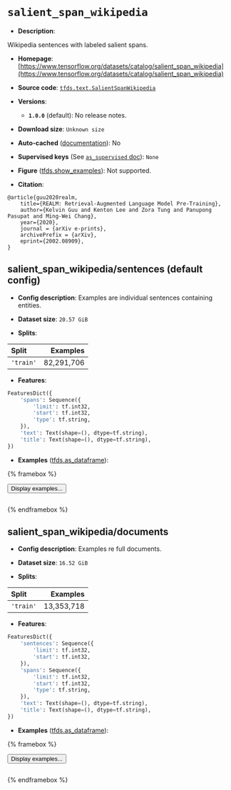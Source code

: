 <div itemscope itemtype="http://schema.org/Dataset">
  <div itemscope itemprop="includedInDataCatalog" itemtype="http://schema.org/DataCatalog">
    <meta itemprop="name" content="TensorFlow Datasets" />
  </div>
  <meta itemprop="name" content="salient_span_wikipedia" />
  <meta itemprop="description" content="Wikipedia sentences with labeled salient spans.&#10;&#10;To use this dataset:&#10;&#10;```python&#10;import tensorflow_datasets as tfds&#10;&#10;ds = tfds.load(&#x27;salient_span_wikipedia&#x27;, split=&#x27;train&#x27;)&#10;for ex in ds.take(4):&#10;  print(ex)&#10;```&#10;&#10;See [the guide](https://www.tensorflow.org/datasets/overview) for more&#10;informations on [tensorflow_datasets](https://www.tensorflow.org/datasets).&#10;&#10;" />
  <meta itemprop="url" content="https://www.tensorflow.org/datasets/catalog/salient_span_wikipedia" />
  <meta itemprop="sameAs" content="https://www.tensorflow.org/datasets/catalog/salient_span_wikipedia" />
  <meta itemprop="citation" content="@article{guu2020realm,&#10;    title={REALM: Retrieval-Augmented Language Model Pre-Training},&#10;    author={Kelvin Guu and Kenton Lee and Zora Tung and Panupong Pasupat and Ming-Wei Chang},&#10;    year={2020},&#10;    journal = {arXiv e-prints},&#10;    archivePrefix = {arXiv},&#10;    eprint={2002.08909},&#10;}" />
</div>

# `salient_span_wikipedia`


*   **Description**:

Wikipedia sentences with labeled salient spans.

*   **Homepage**:
    [https://www.tensorflow.org/datasets/catalog/salient_span_wikipedia](https://www.tensorflow.org/datasets/catalog/salient_span_wikipedia)

*   **Source code**:
    [`tfds.text.SalientSpanWikipedia`](https://github.com/tensorflow/datasets/tree/master/tensorflow_datasets/text/salient_span_wikipedia.py)

*   **Versions**:

    *   **`1.0.0`** (default): No release notes.

*   **Download size**: `Unknown size`

*   **Auto-cached**
    ([documentation](https://www.tensorflow.org/datasets/performances#auto-caching)):
    No

*   **Supervised keys** (See
    [`as_supervised` doc](https://www.tensorflow.org/datasets/api_docs/python/tfds/load#args)):
    `None`

*   **Figure**
    ([tfds.show_examples](https://www.tensorflow.org/datasets/api_docs/python/tfds/visualization/show_examples)):
    Not supported.

*   **Citation**:

```
@article{guu2020realm,
    title={REALM: Retrieval-Augmented Language Model Pre-Training},
    author={Kelvin Guu and Kenton Lee and Zora Tung and Panupong Pasupat and Ming-Wei Chang},
    year={2020},
    journal = {arXiv e-prints},
    archivePrefix = {arXiv},
    eprint={2002.08909},
}
```

## salient_span_wikipedia/sentences (default config)

*   **Config description**: Examples are individual sentences containing
    entities.

*   **Dataset size**: `20.57 GiB`

*   **Splits**:

Split     | Examples
:-------- | ---------:
`'train'` | 82,291,706

*   **Features**:

```python
FeaturesDict({
    'spans': Sequence({
        'limit': tf.int32,
        'start': tf.int32,
        'type': tf.string,
    }),
    'text': Text(shape=(), dtype=tf.string),
    'title': Text(shape=(), dtype=tf.string),
})
```

*   **Examples**
    ([tfds.as_dataframe](https://www.tensorflow.org/datasets/api_docs/python/tfds/as_dataframe)):

<!-- mdformat off(HTML should not be auto-formatted) -->

{% framebox %}

<button id="displaydataframe">Display examples...</button>
<div id="dataframecontent" style="overflow-x:scroll"></div>
<script src="https://www.gstatic.com/external_hosted/jquery2.min.js"></script>
<script>
var url = "https://storage.googleapis.com/tfds-data/visualization/dataframe/salient_span_wikipedia-sentences-1.0.0.html";
$(document).ready(() => {
  $("#displaydataframe").click((event) => {
    // Disable the button after clicking (dataframe loaded only once).
    $("#displaydataframe").prop("disabled", true);

    // Pre-fetch and display the content
    $.get(url, (data) => {
      $("#dataframecontent").html(data);
    }).fail(() => {
      $("#dataframecontent").html(
        'Error loading examples. If the error persist, please open '
        + 'a new issue.'
      );
    });
  });
});
</script>

{% endframebox %}

<!-- mdformat on -->

## salient_span_wikipedia/documents

*   **Config description**: Examples re full documents.

*   **Dataset size**: `16.52 GiB`

*   **Splits**:

Split     | Examples
:-------- | ---------:
`'train'` | 13,353,718

*   **Features**:

```python
FeaturesDict({
    'sentences': Sequence({
        'limit': tf.int32,
        'start': tf.int32,
    }),
    'spans': Sequence({
        'limit': tf.int32,
        'start': tf.int32,
        'type': tf.string,
    }),
    'text': Text(shape=(), dtype=tf.string),
    'title': Text(shape=(), dtype=tf.string),
})
```

*   **Examples**
    ([tfds.as_dataframe](https://www.tensorflow.org/datasets/api_docs/python/tfds/as_dataframe)):

<!-- mdformat off(HTML should not be auto-formatted) -->

{% framebox %}

<button id="displaydataframe">Display examples...</button>
<div id="dataframecontent" style="overflow-x:scroll"></div>
<script src="https://www.gstatic.com/external_hosted/jquery2.min.js"></script>
<script>
var url = "https://storage.googleapis.com/tfds-data/visualization/dataframe/salient_span_wikipedia-documents-1.0.0.html";
$(document).ready(() => {
  $("#displaydataframe").click((event) => {
    // Disable the button after clicking (dataframe loaded only once).
    $("#displaydataframe").prop("disabled", true);

    // Pre-fetch and display the content
    $.get(url, (data) => {
      $("#dataframecontent").html(data);
    }).fail(() => {
      $("#dataframecontent").html(
        'Error loading examples. If the error persist, please open '
        + 'a new issue.'
      );
    });
  });
});
</script>

{% endframebox %}

<!-- mdformat on -->